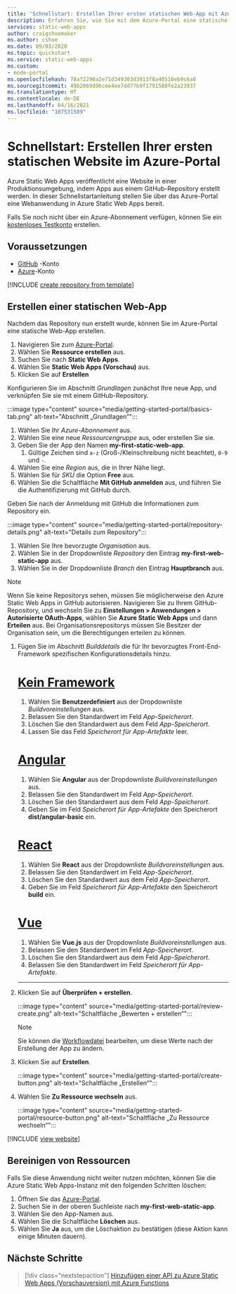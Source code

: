 ```yaml
---
title: 'Schnellstart: Erstellen Ihrer ersten statischen Web-App mit Azure Static Web Apps und dem Azure-Portal'
description: Erfahren Sie, wie Sie mit dem Azure-Portal eine statische Website für Azure Static Web Apps bereitstellen.
services: static-web-apps
author: craigshoemaker
ms.author: cshoe
ms.date: 09/03/2020
ms.topic: quickstart
ms.service: static-web-apps
ms.custom:
- mode-portal
ms.openlocfilehash: 78af2290a2e71d349303d3913f8a40510eb9c6a0
ms.sourcegitcommit: 49b2069d9bcee4ee7dd77b9f1791588fe2a23937
ms.translationtype: HT
ms.contentlocale: de-DE
ms.lasthandoff: 04/16/2021
ms.locfileid: "107531589"
---
```

# <a name="quickstart-building-your-first-static-site-in-the-azure-portal"></a>Schnellstart: Erstellen Ihrer ersten statischen Website im Azure-Portal

Azure Static Web Apps veröffentlicht eine Website in einer Produktionsumgebung, indem Apps aus einem GitHub-Repository erstellt werden. In dieser Schnellstartanleitung stellen Sie über das Azure-Portal eine Webanwendung in Azure Static Web Apps bereit.

Falls Sie noch nicht über ein Azure-Abonnement verfügen, können Sie ein [kostenloses Testkonto](https://azure.microsoft.com/free) erstellen.

## <a name="prerequisites"></a>Voraussetzungen

- [GitHub](https://github.com) -Konto
- [Azure](https://portal.azure.com)-Konto

[!INCLUDE [create repository from template](../../includes/static-web-apps-get-started-create-repo.md)]

## <a name="create-a-static-web-app"></a>Erstellen einer statischen Web-App

Nachdem das Repository nun erstellt wurde, können Sie im Azure-Portal eine statische Web-App erstellen.

1. Navigieren Sie zum [Azure-Portal](https://portal.azure.com).
1. Wählen Sie **Ressource erstellen** aus.
1. Suchen Sie nach **Static Web Apps**.
1. Wählen Sie **Static Web Apps (Vorschau)** aus.
1. Klicken Sie auf **Erstellen**

Konfigurieren Sie im Abschnitt _Grundlagen_ zunächst Ihre neue App, und verknüpfen Sie sie mit einem GitHub-Repository.

:::image type="content" source="media/getting-started-portal/basics-tab.png" alt-text="Abschnitt „Grundlagen“":::

1. Wählen Sie Ihr _Azure-Abonnement_ aus.
1. Wählen Sie eine neue _Ressourcengruppe_ aus, oder erstellen Sie sie.
1. Geben Sie der App den Namen **my-first-static-web-app**.
      1. Gültige Zeichen sind `a-z` (Groß-/Kleinschreibung nicht beachtet), `0-9` und `-`.
1. Wählen Sie eine _Region_ aus, die in Ihrer Nähe liegt.
1. Wählen Sie für _SKU_ die Option **Free** aus.
1. Wählen Sie die Schaltfläche **Mit GitHub anmelden** aus, und führen Sie die Authentifizierung mit GitHub durch.

Geben Sie nach der Anmeldung mit GitHub die Informationen zum Repository ein.

:::image type="content" source="media/getting-started-portal/repository-details.png" alt-text="Details zum Repository":::

1. Wählen Sie Ihre bevorzugte _Organisation_ aus.
1. Wählen Sie in der Dropdownliste _Repository_ den Eintrag **my-first-web-static-app** aus.
1. Wählen Sie in der Dropdownliste _Branch_ den Eintrag **Hauptbranch** aus.

> [!NOTE]
> Wenn Sie keine Repositorys sehen, müssen Sie möglicherweise den Azure Static Web Apps in GitHub autorisieren. Navigieren Sie zu Ihrem GitHub-Repository, und wechseln Sie zu **Einstellungen > Anwendungen > Autorisierte OAuth-Apps**, wählen Sie **Azure Static Web Apps** und dann **Erteilen** aus. Bei Organisationsrepositorys müssen Sie Besitzer der Organisation sein, um die Berechtigungen erteilen zu können.

1. Fügen Sie im Abschnitt _Builddetails_ die für Ihr bevorzugtes Front-End-Framework spezifischen Konfigurationsdetails hinzu.

    # <a name="no-framework"></a>[Kein Framework](#tab/vanilla-javascript)

    1. Wählen Sie **Benutzerdefiniert** aus der Dropdownliste _Buildvoreinstellungen_ aus.
    1. Belassen Sie den Standardwert im Feld _App-Speicherort_.
    1. Löschen Sie den Standardwert aus dem Feld _App-Speicherort_.
    1. Lassen Sie das Feld _Speicherort für App-Artefakte_ leer.

    # <a name="angular"></a>[Angular](#tab/angular)

    1. Wählen Sie **Angular** aus der Dropdownliste _Buildvoreinstellungen_ aus.
    1. Belassen Sie den Standardwert im Feld _App-Speicherort_.
    1. Löschen Sie den Standardwert aus dem Feld _App-Speicherort_.
    1. Geben Sie im Feld _Speicherort für App-Artefakte_ den Speicherort **dist/angular-basic** ein.

    # <a name="react"></a>[React](#tab/react)

    1. Wählen Sie **React** aus der Dropdownliste _Buildvoreinstellungen_ aus.
    1. Belassen Sie den Standardwert im Feld _App-Speicherort_.
    1. Löschen Sie den Standardwert aus dem Feld _App-Speicherort_.
    1. Geben Sie im Feld _Speicherort für App-Artefakte_ den Speicherort **build** ein.

    # <a name="vue"></a>[Vue](#tab/vue)

    1. Wählen Sie **Vue.js** aus der Dropdownliste _Buildvoreinstellungen_ aus.
    1. Belassen Sie den Standardwert im Feld _App-Speicherort_.
    1. Löschen Sie den Standardwert aus dem Feld _App-Speicherort_.
    1. Belassen Sie den Standardwert im Feld _Speicherort für App-Artefakte_.

    ---

1. Klicken Sie auf **Überprüfen + erstellen**.

    :::image type="content" source="media/getting-started-portal/review-create.png" alt-text="Schaltfläche „Bewerten + erstellen“":::

    > [!NOTE]
    > Sie können die [Workflowdatei](github-actions-workflow.md) bearbeiten, um diese Werte nach der Erstellung der App zu ändern.

1. Klicken Sie auf **Erstellen**.

    :::image type="content" source="media/getting-started-portal/create-button.png" alt-text="Schaltfläche „Erstellen“":::

1. Wählen Sie **Zu Ressource wechseln** aus.

    :::image type="content" source="media/getting-started-portal/resource-button.png" alt-text="Schaltfläche „Zu Ressource wechseln“":::

[!INCLUDE [view website](../../includes/static-web-apps-get-started-view-website.md)]

## <a name="clean-up-resources"></a>Bereinigen von Ressourcen

Falls Sie diese Anwendung nicht weiter nutzen möchten, können Sie die Azure Static Web Apps-Instanz mit den folgenden Schritten löschen:

1. Öffnen Sie das [Azure-Portal](https://portal.azure.com).
1. Suchen Sie in der oberen Suchleiste nach **my-first-web-static-app**.
1. Wählen Sie den App-Namen aus.
1. Wählen Sie die Schaltfläche **Löschen** aus.
1. Wählen Sie **Ja** aus, um die Löschaktion zu bestätigen (diese Aktion kann einige Minuten dauern).

## <a name="next-steps"></a>Nächste Schritte

> [!div class="nextstepaction"]
> [Hinzufügen einer API zu Azure Static Web Apps (Vorschauversion) mit Azure Functions](add-api.md)
